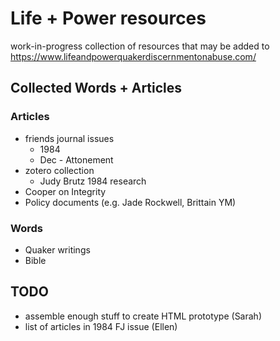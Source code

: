 # Life + Power resources

work-in-progress collection of resources that may be added to https://www.lifeandpowerquakerdiscernmentonabuse.com/

## Collected Words + Articles

### Articles
- friends journal issues
  - 1984
  - Dec - Attonement
- zotero collection
  - Judy Brutz 1984 research
- Cooper on Integrity
- Policy documents (e.g. Jade Rockwell, Brittain YM)

### Words
- Quaker writings
- Bible


## TODO
- assemble enough stuff to create HTML prototype (Sarah)
- list of articles in 1984 FJ issue (Ellen)